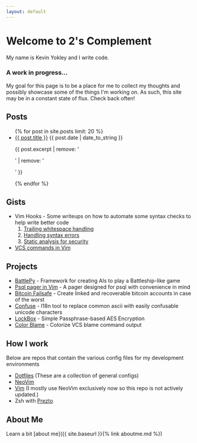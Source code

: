 ```yaml
---
layout: default
---
```


# Welcome to 2's Complement

My name is Kevin Yokley and I write code.

### A work in progress...
My goal for this page is to be a place for me to collect my thoughts and possibly showcase some of the things I'm working on. As such, this site may be in a constant state of flux. Check back often!

## Posts

<ul>
	{% for post in site.posts limit: 20 %}
		<li>
			  <a href="{{ post.url }}">{{ post.title }}</a>
			  {{ post.date | date_to_string }}
			  <p>{{ post.excerpt | remove: '<p>' | remove: '</p>' }}</p>
		</li>
	{% endfor %}
</ul>

## Gists
- Vim Hooks - Some writeups on how to automate some syntax checks to help write better code
	1. [Trailing whitespace handling](https://gist.github.com/kyokley/944de46ab0b35ef4df14)
	2. [Handling syntax errors](https://gist.github.com/kyokley/0d7bb03eede831bea3fa)
	3. [Static analysis for security](https://gist.github.com/kyokley/3e868a6575d28cb4020694876d8f16b7)
- [VCS commands in Vim](https://gist.github.com/kyokley/c10ff97148a6533116ac714ad6fb5ac2)

## Projects
- [BattlePy](https://github.com/kyokley/BattlePyAI) - Framework for creating AIs to play a Battleship-like game
- [Psql pager in Vim](https://github.com/kyokley/vim-psql-pager) - A pager designed for psql with convenience in mind
- [Bitcoin Failsafe](https://github.com/kyokley/bitcoin_failsafe) - Create linked and recoverable bitcoin accounts in case of the worst
- [Confuse](https://github.com/kyokley/confuse) - I18n tool to replace common ascii with easily confusable unicode characters
- [LockBox](https://github.com/kyokley/lockbox) - Simple Passphrase-based AES Encryption
- [Color Blame](https://github.com/kyokley/color_blame) - Colorize VCS blame command output

## How I work
Below are repos that contain the various config files for my development environments
- [Dotfiles](https://github.com/kyokley/dotfiles) (These are a collection of general configs)
- [NeoVim](https://github.com/kyokley/nvimRepo)
- [Vim](https://github.com/kyokley/vimRepo) (I mostly use NeoVim exclusively now so this repo is not actively updated.)
- Zsh with [Prezto](https://github.com/kyokley/prezto)

## About Me
Learn a bit [about me]({{ site.baseurl }}{% link aboutme.md %})

